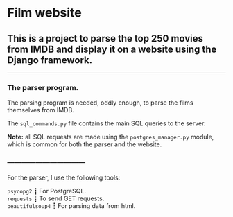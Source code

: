 # Film website

## This is a project to parse the top 250 movies from IMDB and display it on a website using the Django framework.

<hr>

### The parser program.

The parsing program is needed, oddly enough, to parse the films themselves from IMDB.

The ```sql_commands.py``` file contains the main SQL queries to the server.

<b>Note:</b> all SQL requests are made using the ```postgres_manager.py``` module, which is common for both the parser and the website.

### ―――――――――――

For the parser, I use the following tools:

```psycopg2``` ┋ For PostgreSQL.<br/>
```requests``` ┋ To send GET requests.<br/>
```beautifulsoup4``` ┋ For parsing data from html.<br/>

